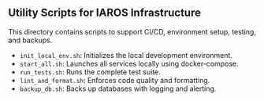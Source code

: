 ## Utility Scripts for IAROS Infrastructure

This directory contains scripts to support CI/CD, environment setup, testing, and backups.
- `init_local_env.sh`: Initializes the local development environment.
- `start_all.sh`: Launches all services locally using docker-compose.
- `run_tests.sh`: Runs the complete test suite.
- `lint_and_format.sh`: Enforces code quality and formatting.
- `backup_db.sh`: Backs up databases with logging and alerting.
